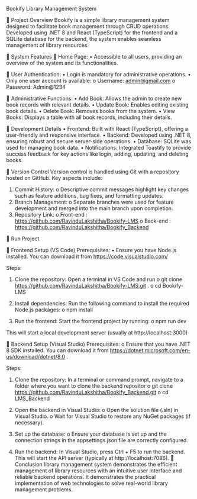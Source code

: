 Bookify
Library Management System


	Project Overview
Bookify is a simple library management system designed to facilitate book management through CRUD operations. Developed using .NET 8 and React (TypeScript) for the frontend and a SQLite database for the backend, the system enables seamless management of library resources.

	System Features
	Home Page:
•	Accessible to all users, providing an overview of the system and its functionalities.

	User Authentication:
•	Login is mandatory for administrative operations.
•	Only one user account is available:
o	Username: admin@gmail.com
o	Password: Admin@1234

	Administrative Functions:
•	Add Book: Allows the admin to create new book records with relevant details.
•	Update Book: Enables editing existing book details.
•	Delete Book: Removes books from the system.
•	View Books: Displays a table with all book records, including their details.

	Development Details
•	Frontend: Built with React (TypeScript), offering a user-friendly and responsive interface.
•	Backend: Developed using .NET 8, ensuring robust and secure server-side operations.
•	Database: SQLite was used for managing book data.
•	Notifications: Integrated Toastify to provide success feedback for key actions like login, adding, updating, and deleting books.

	Version Control
Version control is handled using Git with a repository hosted on GitHub.
Key aspects include:
1.	Commit History:
o	Descriptive commit messages highlight key changes such as feature additions, bug fixes, and formatting updates.
2.	Branch Management:
o	Separate branches were used for feature development and merged into the main branch upon completion.
3.	Repository Link:
o	Front-end : https://github.com/RavinduLakshitha/Bookify-LMS
o	Back-end : https://github.com/RavinduLakshitha/Bookify_Backend

	Run Project

	Frontend Setup (VS Code)
Prerequisites:
•	Ensure you have Node.js installed. You can download it from https://code.visualstudio.com/

Steps:
1.	Clone the repository: Open a terminal in VS Code and run
o	git clone https://github.com/RavinduLakshitha/Bookify-LMS.git .
o	cd Bookify-LMS

2.	Install dependencies: Run the following command to install the required Node.js packages:
o	npm install

3.	Run the frontend: Start the frontend project by running:
o	npm run dev

This will start a local development server (usually at http://localhost:3000)

	Backend Setup (Visual Studio)
Prerequisites:
o	Ensure that you have .NET 8 SDK installed. You can download it from https://dotnet.microsoft.com/en-us/download/dotnet/8.0 .

Steps:
1.	Clone the repository: In a terminal or command prompt, navigate to a folder where you want to clone the backend repositor
o	git clone https://github.com/RavinduLakshitha/Bookify_Backend.git
o	cd LMS_Backend

2.	Open the backend in Visual Studio:
o	Open the solution file (.sln) in Visual Studio.
o	Wait for Visual Studio to restore any NuGet packages (if necessary).

3.	Set up the database:
o	Ensure your database is set up and the connection strings in the appsettings.json file are correctly configured.

4.	Run the backend: In Visual Studio, press Ctrl + F5 to run the backend. This will start the API server (typically at http://localhost:7086).
	Conclusion
library management system demonstrates the efficient management of library resources with an intuitive user interface and reliable backend operations. It demonstrates the practical implementation of web technologies to solve real-world library management problems.


